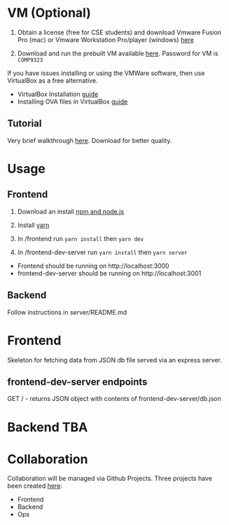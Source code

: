 # VM (Optional)

1. Obtain a license (free for CSE students) and download Vmware Fusion Pro (mac) or Vmware Workstation Pro/player (windows) [here](https://e5.onthehub.com/WebStore/Welcome.aspx?ws=7c113c30-5d8b-de11-8cd1-0030487d8897)

2. Download and run the prebuilt VM available [here](https://www.dropbox.com/s/fyofpn7mv7o74rm/COMP9323.ova?dl=0). Password for VM is `COMP9323`

If you have issues installing or using the VMWare software, then use VirtualBox as a free alternative.
- VirtualBox Installation [guide](https://wikis.utexas.edu/display/MSBTech/Installing+VirtualBox)
- Installing OVA files in VirtualBox [guide](https://wikis.utexas.edu/display/MSBTech/Installing+OVA+files+using+VirtualBox)

## Tutorial
Very brief walkthrough [here](https://www.dropbox.com/s/ehvi9vrj7myk3qg/9323_vm_tutorial.mov?dl=0). Download for better quality.

# Usage

## Frontend
1. Download an install [npm and node.js](https://docs.npmjs.com/downloading-and-installing-node-js-and-npm)
2. Install [yarn](https://classic.yarnpkg.com/en/docs/install/#mac-stable)

1. In /frontend run `yarn install` then `yarn dev`
2. In /frontend-dev-server run `yarn install` then `yarn server`

- Frontend should be running on http://localhost:3000
- frontend-dev-server should be running on http://localhost:3001

## Backend

Follow instructions in server/README.md

# Frontend

Skeleton for fetching data from JSON db file served via an express server.



## frontend-dev-server endpoints
GET / - returns JSON object with contents of frontend-dev-server/db.json

# Backend TBA

# Collaboration

Collaboration will be managed via Github Projects. Three projects have been created [here](https://github.com/COMP9323-project/Software-as-a-Sevice-project-/projects):
- Frontend
- Backend
- Ops
